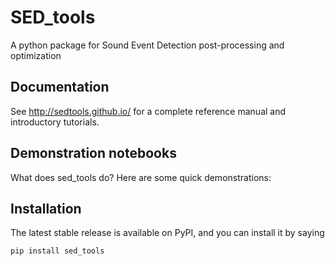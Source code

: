 SED_tools
=======
A python package for Sound Event Detection post-processing and optimization

Documentation
-------------
See http://sedtools.github.io/ for a complete reference manual and introductory tutorials.


Demonstration notebooks
-----------------------
What does sed_tools do?  Here are some quick demonstrations:


Installation
------------

The latest stable release is available on PyPI, and you can install it by saying

```
pip install sed_tools
```
